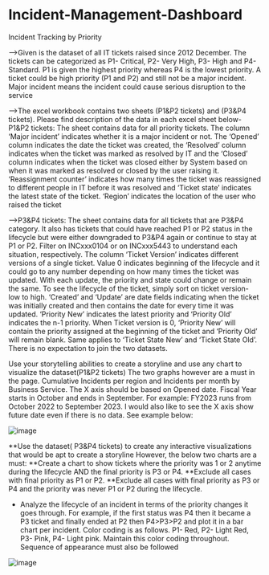 # Incident-Management-Dashboard
Incident Tracking by Priority

-->Given is the dataset of all IT tickets raised since 2012 December. The tickets can be categorized as P1- Critical, P2- Very High, P3- High and P4- Standard. P1 is given the highest priority whereas P4 is the lowest priority. A ticket could be high priority (P1 and P2) and still not be a major incident. Major incident means the incident could cause serious disruption to the service

-->The excel workbook contains two sheets (P1&P2 tickets) and (P3&P4 tickets). Please find description of the data in each excel sheet below-
P1&P2 tickets: The sheet contains data for all priority tickets. The column ‘Major incident’ indicates whether it is a major incident or not. The ‘Opened’ column indicates the date the ticket was created, the ‘Resolved’ column indicates when the ticket was marked as resolved by IT and the ‘Closed’ column indicates when the ticket was closed either by System based on when it was marked as resolved or closed by the user raising it. ‘Reassignment counter’ indicates how many times the ticket was reassigned to different people in IT before it was resolved and ‘Ticket state’ indicates the latest state of the ticket. ‘Region’ indicates the location of the user who raised the ticket

-->P3&P4 tickets: The sheet contains data for all tickets that are P3&P4 category. It also has tickets that could have reached P1 or P2 status in the lifecycle but were either downgraded to P3&P4 again or continue to stay at P1 or P2. Filter on INCxxx0104 or on INCxxx5443 to understand each situation, respectively. The column ‘Ticket Version’ indicates different versions of a single ticket. Value 0 indicates beginning of the lifecycle and it could go to any number depending on how many times the ticket was updated. With each update, the priority and state could change or remain the same. To see the lifecycle of the ticket, simply sort on ticket version- low to high. ‘Created’ and ‘Update’ are date fields indicating when the ticket was initially created and then contains the date for every time it was updated. ‘Priority New’ indicates the latest priority and ‘Priority Old’ indicates the n-1 priority. When Ticket version is 0, ‘Priority New’ will contain the priority assigned at the beginning of the ticket and ‘Priority Old’ will remain blank. Same applies to ‘Ticket State New’ and ‘Ticket State Old’. There is no expectation to join the two datasets.


Use your storytelling abilities to create a storyline and use any chart to visualize the dataset(P1&P2 tickets)
The two graphs however are a must in the page. Cumulative Incidents per region and Incidents per month by Business Service. The X axis should be based on Opened date. Fiscal Year starts in October and ends in September. For example: FY2023 runs from October 2022 to September 2023. I would also like to see the X axis show future date even if there is no data. See example below:

  ![image](https://github.com/user-attachments/assets/4b615dad-6635-4085-b7bc-6867ef2792d5)








**Use the dataset( P3&P4 tickets) to create any interactive visualizations that would be apt to create a storyline
However, the below two charts are a must:
**Create a chart to show tickets where the priority was 1 or 2 anytime during the lifecycle AND the final priority is P3 or P4.
**Exclude all cases with final priority as P1 or P2.
**Exclude all cases with final priority as P3 or P4 and the priority was never P1 or P2 during the lifecycle.

-  Analyze the lifecycle of an incident in terms of the priority changes it goes through. For example, if the first status was P4 then it became a P3 ticket and finally   ended at P2 then P4>P3>P2 and plot it in a bar chart per incident. Color coding is as follows. P1- Red, P2- Light Red, P3- Pink, P4- Light pink. Maintain this color coding throughout. Sequence of appearance must also be followed

![image](https://github.com/user-attachments/assets/bc2efc53-4486-434c-886e-b00ca7769db0)




